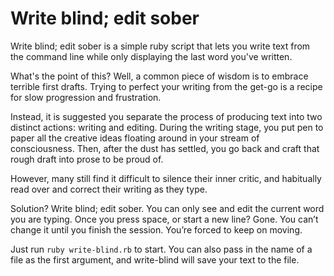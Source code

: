 # Write blind; edit sober

Write blind; edit sober is a simple ruby script that lets you write text from the command line while only displaying the last word you've written.

What's the point of this? Well, a common piece of wisdom is to embrace terrible first drafts. Trying to perfect your writing from the get-go is a recipe for slow progression and frustration.

Instead, it is suggested you separate the process of producing text into two distinct actions: writing and editing. During the writing stage, you put pen to paper all the creative ideas floating around in your stream of consciousness. Then, after the dust has settled, you go back and craft that rough draft into prose to be proud of.

However, many still find it difficult to silence their inner critic, and habitually read over and correct their writing as they type.

Solution? Write blind; edit sober. You can only see and edit the current word you are typing. Once you press space, or start a new line? Gone. You can’t change it until you finish the session. You’re forced to keep on moving.

Just run `ruby write-blind.rb` to start. You can also pass in the name of a file as the first argument, and write-blind will save your text to the file.
